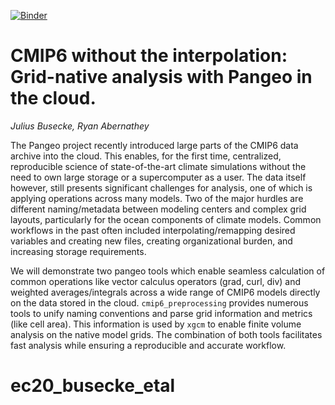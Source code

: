[![Binder](https://binder.pangeo.io/badge_logo.svg)](https://binder.pangeo.io/v2/gh/jbusecke/earthcube2020_cmip6_xgcm/master?filepath=busecke_abernathey_earthcube2020.ipynb)

# CMIP6 without the interpolation: Grid-native analysis with Pangeo in the cloud.

*Julius Busecke, Ryan Abernathey*

The Pangeo project recently introduced large parts of the CMIP6 data archive into the cloud. This enables, for the first time, centralized, reproducible science of state-of-the-art climate simulations without the need to own large storage or a supercomputer as a user.
The data itself however, still presents significant challenges for analysis, one of which is applying operations across many models. Two of the major hurdles are different naming/metadata between modeling centers and complex grid layouts, particularly for the ocean components of climate models.
Common workflows in the past often included interpolating/remapping desired variables and creating new files, creating organizational burden, and increasing storage requirements.

We will demonstrate two pangeo tools which enable seamless calculation of common operations like vector calculus operators (grad, curl, div) and weighted averages/integrals across a wide range of CMIP6 models directly on the data stored in the cloud. `cmip6_preprocessing` provides numerous tools to unify naming conventions and parse grid information and metrics (like cell area). This information is used by `xgcm` to enable finite volume analysis on the native model grids. The combination of both tools facilitates fast analysis while ensuring a reproducible and accurate workflow.
# ec20_busecke_etal
